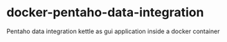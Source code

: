 # docker-pentaho-data-integration
Pentaho data integration kettle as gui application inside a docker container
